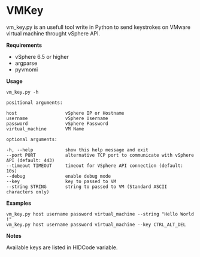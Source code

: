 # VMKey
vm_key.py is an usefull tool write in Python to send keystrokes on VMware virtual machine throught vSphere API.

__Requirements__

- vSphere 6.5 or higher
- argparse
- pyvmomi

__Usage__

```
vm_key.py -h

positional arguments:

host                  vSphere IP or Hostname
username              vSphere Username
password              vSphere Password
virtual_machine       VM Name

optional arguments:

-h, --help            show this help message and exit
--port PORT           alternative TCP port to communicate with vSphere API (default: 443)
--timeout TIMEOUT     timeout for VSphere API connection (default: 10s)
--debug               enable debug mode
--key                 key to passed to VM
--string STRING       string to passed to VM (Standard ASCII characters only)
```

__Examples__

```
vm_key.py host username password virtual_machine --string "Hello World !"
vm_key.py host username password virtual_machine --key CTRL_ALT_DEL
```

__Notes__

Available keys are listed in HIDCode variable.
